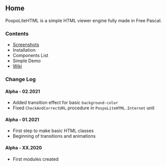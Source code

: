 ## Home

PospoLiteHTML is a simple HTML viewer engine fully made in Free Pascal.

### Contents

- [Screenshots](screenshots)
- Installation
- Components List
- Simple Demo
- [Wiki](wiki)

### Change Log

#### Alpha - 02.2021

- Added transition effect for basic `background-color`
- Fixed `CheckAndCorrectURL` procedure in `PospoLiteHTML.Internet` unit

#### Alpha - 01.2021

- First step to make basic HTML classes
- Beginning of transitions and animations 

#### Alpha - XX.2020

- First modules created
